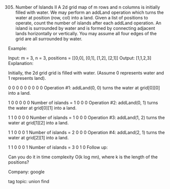 305. Number of Islands II
A 2d grid map of m rows and n columns is initially filled with water. We may perform an addLand operation which turns the water at position (row, col) into a land. Given a list of positions to operate, count the number of islands after each addLand operation. An island is surrounded by water and is formed by connecting adjacent lands horizontally or vertically. You may assume all four edges of the grid are all surrounded by water.

Example:

Input: m = 3, n = 3, positions = [[0,0], [0,1], [1,2], [2,1]]
Output: [1,1,2,3]
Explanation:

Initially, the 2d grid grid is filled with water. (Assume 0 represents water and 1 represents land).

0 0 0
0 0 0
0 0 0
Operation #1: addLand(0, 0) turns the water at grid[0][0] into a land.

1 0 0
0 0 0   Number of islands = 1
0 0 0
Operation #2: addLand(0, 1) turns the water at grid[0][1] into a land.

1 1 0
0 0 0   Number of islands = 1
0 0 0
Operation #3: addLand(1, 2) turns the water at grid[1][2] into a land.

1 1 0
0 0 1   Number of islands = 2
0 0 0
Operation #4: addLand(2, 1) turns the water at grid[2][1] into a land.

1 1 0
0 0 1   Number of islands = 3
0 1 0
Follow up:

Can you do it in time complexity O(k log mn), where k is the length of the positions?


Company: google

tag topic: union find

